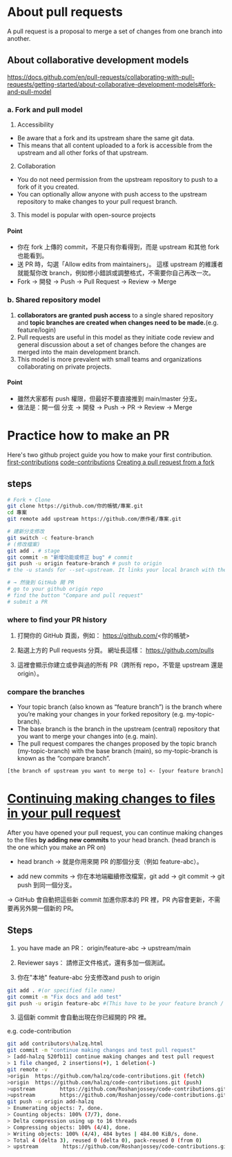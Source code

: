 # About pull requests
A pull request is a proposal to merge a set of changes from one branch into another.
## About collaborative development models
https://docs.github.com/en/pull-requests/collaborating-with-pull-requests/getting-started/about-collaborative-development-models#fork-and-pull-model
### a. Fork and pull model
1. Accessibility
 - Be aware that a fork and its upstream share the same git data. 
 - This means that all content uploaded to a fork is accessible from the upstream and all other forks of that upstream.
2. Collaboration
 - You do not need permission from the upstream repository to push to a fork of it you created. 
 - You can optionally allow anyone with push access to the upstream repository to make changes to your pull request branch.
3. This model is popular with open-source projects

#### Point
- 你在 fork 上傳的 commit，不是只有你看得到，而是 upstream 和其他 fork 也能看到。
- 送 PR 時，勾選「Allow edits from maintainers」。 這樣 upstream 的維護者就能幫你改 branch，例如修小錯誤或調整格式，不需要你自己再改一次。
- Fork → 開發 → Push → Pull Request → Review → Merge


### b. Shared repository model
1. **collaborators are granted push access** to a single shared repository and **topic branches are created when changes need to be made.**(e.g. feature/login) 
2. Pull requests are useful in this model as they initiate code review and general discussion about a set of changes before the changes are merged into the main development branch.
3. This model is more prevalent with small teams and organizations collaborating on private projects.

#### Point
- 雖然大家都有 push 權限，但最好不要直接推到 main/master 分支。
- 做法是：開一個 分支 → 開發 → Push → PR → Review → Merge



# Practice how to make an PR
Here's two github project guide you how to make your first contribution.
[first-contributions](https://github.com/halzq/first-contributions/blob/main/README.md)
[code-contributions](https://github.com/Roshanjossey/code-contributions/pulls)
[Creating a pull request from a fork](https://docs.github.com/en/pull-requests/collaborating-with-pull-requests/proposing-changes-to-your-work-with-pull-requests/creating-a-pull-request-from-a-fork)

## steps
```bash
# Fork + Clone
git clone https://github.com/你的帳號/專案.git
cd 專案
git remote add upstream https://github.com/原作者/專案.git

# 建新分支修改
git switch -c feature-branch
# (修改檔案)
git add . # stage
git commit -m "新增功能或修正 bug" # commit
git push -u origin feature-branch # push to origin
# the -u stands for --set-upstream. It links your local branch with the remote branch you’re pushing to.

# → 然後到 GitHub 開 PR
# go to your github origin repo
# find the button "Compare and pull request"
# submit a PR
```

### where to find your PR history
1. 打開你的 GitHub 頁面，例如：
https://github.com/<你的帳號>


2. 點選上方的 Pull requests 分頁。
網址長這樣： https://github.com/pulls

3. 這裡會顯示你建立或參與過的所有 PR（跨所有 repo，不管是 upstream 還是 origin）。

### compare the branches
* Your topic branch (also known as “feature branch”) is the branch where you’re making your changes in your forked repository (e.g. my-topic-branch).
* The base branch is the branch in the upstream (central) repository that you want to merge your changes into (e.g. main).
* The pull request compares the changes proposed by the topic branch (my-topic-branch) with the base branch (main), so my-topic-branch is known as the “compare branch”.

```txt
[the branch of upstream you want to merge to] <- [your feature branch]
```



# [Continuing making changes to files in your pull request](https://docs.github.com/en/pull-requests/collaborating-with-pull-requests/proposing-changes-to-your-work-with-pull-requests/creating-a-pull-request?tool=desktop#making-changes-to-files-in-your-pull-request)
After you have opened your pull request, you can continue making changes to the files **by adding new commits** to your head branch.
(head branch is the one which you make an PR on)

* head branch
    → 就是你用來開 PR 的那個分支（例如 feature-abc）。

* add new commits
    → 你在本地端繼續修改檔案，git add → git commit → git push 到同一個分支。

→ GitHub 會自動把這些新 commit 加進你原本的 PR 裡，PR 內容會更新，不需要再另外開一個新的 PR。

## Steps
1. you have made an PR：
origin/feature-abc → upstream/main

2. Reviewer says：
請修正文件格式，還有多加一個測試。

3. 你在"本地" feature-abc 分支修改and push to origin
```bash
git add . #(or specified file name)
git commit -m "Fix docs and add test"
git push -u origin feature-abc #(This have to be your feature branch / head branch) 
```

3. 這個新 commit 會自動出現在你已經開的 PR 裡。

e.g. code-contribution
```bash
git add contributors\halzq.html       
git commit -m "continue making changes and test pull request"
> [add-halzq 520fb11] continue making changes and test pull request
> 1 file changed, 2 insertions(+), 1 deletion(-)
git remote -v
>origin  https://github.com/halzq/code-contributions.git (fetch)
>origin  https://github.com/halzq/code-contributions.git (push)
>upstream        https://github.com/Roshanjossey/code-contributions.git (fetch)
>upstream        https://github.com/Roshanjossey/code-contributions.git (push)
git push -u origin add-halzq
> Enumerating objects: 7, done.
> Counting objects: 100% (7/7), done.
> Delta compression using up to 16 threads
> Compressing objects: 100% (4/4), done.
> Writing objects: 100% (4/4), 484 bytes | 484.00 KiB/s, done. 
> Total 4 (delta 3), reused 0 (delta 0), pack-reused 0 (from 0)
> upstream        https://github.com/Roshanjossey/code-contributions.git (push)
```
